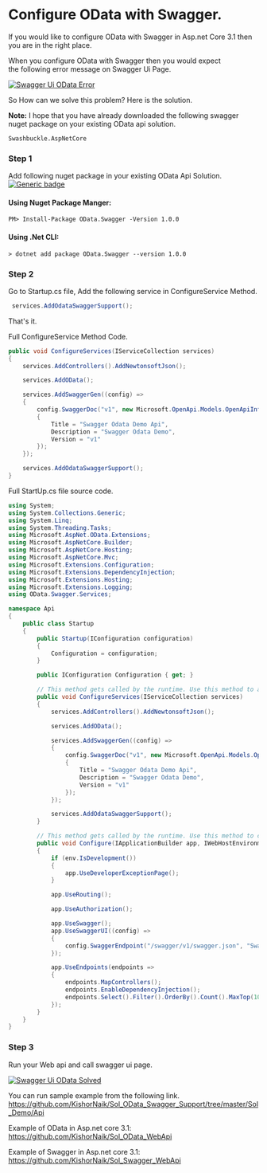 # Configure OData with Swagger.
If you would like to configure OData with Swagger in Asp.net Core 3.1 then you are in the right place.

When you configure OData with Swagger then you would expect the following error message on Swagger Ui Page.

[![Swagger Ui OData Error](https://i.postimg.cc/50QBSt48/1.png)](https://postimg.cc/WFjq2TJ4)

So How can we solve this problem? Here is the solution.

**Note:**
I hope that you have already downloaded the following swagger nuget package on your existing OData api solution.
```
Swashbuckle.AspNetCore
```

### Step 1
Add following nuget package in your existing OData Api Solution.
[![Generic badge](https://img.shields.io/badge/Nuget-1.0.0-<COLOR>.svg)](https://www.nuget.org/packages/OData.Swagger/1.0.0)

#### Using Nuget Package Manger:
```
PM> Install-Package OData.Swagger -Version 1.0.0
```

#### Using .Net CLI:
```
> dotnet add package OData.Swagger --version 1.0.0
```

### Step 2
Go to Startup.cs file, Add the following service in ConfigureService Method.
```C#
 services.AddOdataSwaggerSupport();
```
That's it.

Full ConfigureService Method Code.
```C#
public void ConfigureServices(IServiceCollection services)
{
    services.AddControllers().AddNewtonsoftJson();

    services.AddOData();

    services.AddSwaggerGen((config) =>
    {
        config.SwaggerDoc("v1", new Microsoft.OpenApi.Models.OpenApiInfo()
        {
            Title = "Swagger Odata Demo Api",
            Description = "Swagger Odata Demo",
            Version = "v1"
        });
    });

    services.AddOdataSwaggerSupport();
}
```

Full StartUp.cs file source code.
```C#
using System;
using System.Collections.Generic;
using System.Linq;
using System.Threading.Tasks;
using Microsoft.AspNet.OData.Extensions;
using Microsoft.AspNetCore.Builder;
using Microsoft.AspNetCore.Hosting;
using Microsoft.AspNetCore.Mvc;
using Microsoft.Extensions.Configuration;
using Microsoft.Extensions.DependencyInjection;
using Microsoft.Extensions.Hosting;
using Microsoft.Extensions.Logging;
using OData.Swagger.Services;

namespace Api
{
    public class Startup
    {
        public Startup(IConfiguration configuration)
        {
            Configuration = configuration;
        }

        public IConfiguration Configuration { get; }

        // This method gets called by the runtime. Use this method to add services to the container.
        public void ConfigureServices(IServiceCollection services)
        {
            services.AddControllers().AddNewtonsoftJson();

            services.AddOData();

            services.AddSwaggerGen((config) =>
            {
                config.SwaggerDoc("v1", new Microsoft.OpenApi.Models.OpenApiInfo()
                {
                    Title = "Swagger Odata Demo Api",
                    Description = "Swagger Odata Demo",
                    Version = "v1"
                });
            });

            services.AddOdataSwaggerSupport();
        }

        // This method gets called by the runtime. Use this method to configure the HTTP request pipeline.
        public void Configure(IApplicationBuilder app, IWebHostEnvironment env)
        {
            if (env.IsDevelopment())
            {
                app.UseDeveloperExceptionPage();
            }

            app.UseRouting();

            app.UseAuthorization();

            app.UseSwagger();
            app.UseSwaggerUI((config) =>
            {
                config.SwaggerEndpoint("/swagger/v1/swagger.json", "Swagger Odata Demo Api");
            });

            app.UseEndpoints(endpoints =>
            {
                endpoints.MapControllers();
                endpoints.EnableDependencyInjection();
                endpoints.Select().Filter().OrderBy().Count().MaxTop(10);
            });
        }
    }
}
```

### Step 3
Run your Web api and call swagger ui page.

[![Swagger Ui OData Solved](https://i.postimg.cc/PJjktPN4/2.png)](https://postimg.cc/wy0r2xXy)

You can run sample example from the following link.<space><space>
https://github.com/KishorNaik/Sol_OData_Swagger_Support/tree/master/Sol_Demo/Api

Example of OData in Asp.net core 3.1: <space><space>
https://github.com/KishorNaik/Sol_OData_WebApi

Example of Swagger in Asp.net core 3.1: <space><space>
https://github.com/KishorNaik/Sol_Swagger_WebApi

